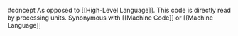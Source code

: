 #concept 
As opposed to [[High-Level Language]]. This code is directly read by processing units. Synonymous with [[Machine Code]] or [[Machine Language]]